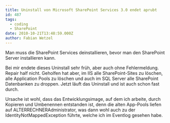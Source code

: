```yaml
---
title: Uninstall von Microsoft SharePoint Services 3.0 endet aprubt
id: 487
tags:
  - coding
  - SharePoint
date: 2010-10-21T13:48:59.000Z
author: Fabian Wetzel
---
```


Man muss die SharePoint Services deinstallieren, bevor man den SharePoint Server installieren kann.

Bei mir endete dieses Uninstall sehr früh, aber auch ohne Fehlermeldung. Repair half nicht. Geholfen hat aber, im IIS alle SharePoint-Sites zu löschen, alle Application Pools zu löschen und auch im SQL Server alle SharePoint Datenbanken zu droppen. Jetzt läuft das Uninstall und ist auch schon fast durch.

Ursache ist wohl, dass das Entwicklungsimage, auf dem ich arbeite, durch Kopieren und Umbenennen entstanden ist, denn die alten App-Pools liefen auf ALTERRECHNERAdministrator, was dann wohl auch zu der IdentityNotMappedException führte, welche ich im Eventlog gesehen habe.
